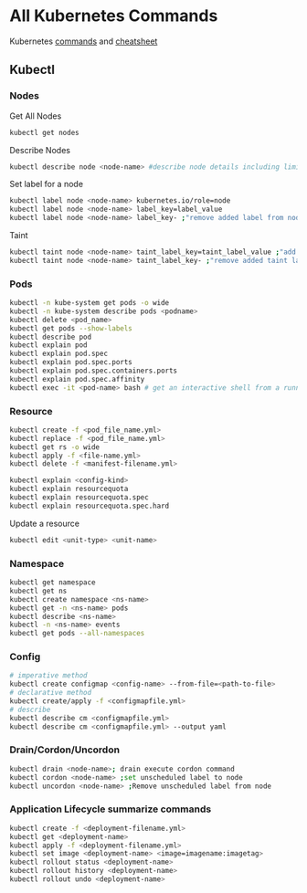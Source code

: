# All Kubernetes Commands

Kubernetes [commands] and [cheatsheet]

## Kubectl

### Nodes

Get All Nodes

```bash
kubectl get nodes
```

Describe Nodes

```bash
kubectl describe node <node-name> #describe node details including limits
```

Set label for a node

```bash
kubectl label node <node-name> kubernetes.io/role=node
kubectl label node <node-name> label_key=label_value
kubectl label node <node-name> label_key- ;"remove added label from node"
```

Taint

```bash
kubectl taint node <node-name> taint_label_key=taint_label_value ;"add taint label to node"
kubectl taint node <node-name> taint_label_key- ;"remove added taint label to node"
```

### Pods

```bash
kubectl -n kube-system get pods -o wide
kubectl -n kube-system describe pods <podname>
kubectl delete <pod_name>
kubectl get pods --show-labels
kubectl describe pod
kubectl explain pod
kubectl explain pod.spec
kubectl explain pod.spec.ports
kubectl explain pod.spec.containers.ports
kubectl explain pod.spec.affinity
kubectl exec -it <pod-name> bash # get an interactive shell from a running pod
```

### Resource

```bash
kubectl create -f <pod_file_name.yml>
kubectl replace -f <pod_file_name.yml>
kubectl get rs -o wide
kubectl apply -f <file-name.yml>
kubectl delete -f <manifest-filename.yml>

kubectl explain <config-kind>
kubectl explain resourcequota
kubectl explain resourcequota.spec
kubectl explain resourcequota.spec.hard
```

Update a resource

```bash
kubectl edit <unit-type> <unit-name>
```

### Namespace

```bash
kubectl get namespace
kubectl get ns
kubectl create namespace <ns-name>
kubectl get -n <ns-name> pods
kubectl describe <ns-name>
kubectl -n <ns-name> events
kubectl get pods --all-namespaces
```

### Config

```bash
# imperative method
kubectl create configmap <config-name> --from-file=<path-to-file>
# declarative method
kubectl create/apply -f <configmapfile.yml>
# describe
kubectl describe cm <configmapfile.yml>
kubectl describe cm <configmapfile.yml> --output yaml
```

### Drain/Cordon/Uncordon

```bash
kubectl drain <node-name>; drain execute cordon command
kubectl cordon <node-name> ;set unscheduled label to node
kubectl uncordon <node-name> ;Remove unscheduled label from node
```

### Application Lifecycle summarize commands

```bash
kubectl create -f <deployment-filename.yml>
kubectl get <deployment-name>
kubectl apply -f <deployment-filename.yml>
kubectl set image <deployment-name> <image=imagename:imagetag>
kubectl rollout status <deployment-name>
kubectl rollout history <deployment-name>
kubectl rollout undo <deployment-name>
```

<!-- links -->
[commands]: ../../assets/kuber/cheatsheet/cs-commands.jpg
[cheatsheet]: ../../assets/kuber/cheatsheet/cs-CheatSheet.jpg
